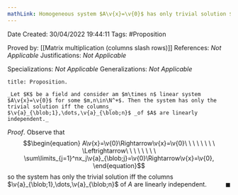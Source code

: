 ```yaml
---
mathLink: Homogeneous system $A\v{x}=\v{0}$ has only trivial solution $\Leftrightarrow$ columns of $A$ are linearly independent
---
```


<div class="topSpace"></div>

Date Created: 30/04/2022 19:44:11
Tags: #Proposition

Proved by: [[Matrix multiplication (columns slash rows)]]
References: _Not Applicable_
Justifications: _Not Applicable_

Specializations: _Not Applicable_
Generalizations: _Not Applicable_

``` ad-Proposition
title: Proposition.

_Let $K$ be a field and consider am $m\times n$ linear system $A\v{x}=\v{0}$ for some $m,n\in\N^+$. Then the system has only the trivial solution iff the columns_ $\v{a}_{\blob;1},\dots,\v{a}_{\blob;n}$ _of $A$ are linearly independent._

```

_Proof_. Observe that
$$\begin{equation}
    A\v{x}=\v{0}\Rightarrow\v{x}=\v{0}\ \ \ \ \ \ \ \ \Leftrightarrow\ \ \ \ \ \ \ \ \sum\limits_{j=1}^nx_j\v{a}_{\blob;j}=\v{0}\Rightarrow\v{x}=\v{0},
\end{equation}$$
so the system has only the trivial solution iff the columns $\v{a}_{\blob;1},\dots,\v{a}_{\blob;n}$ of $A$ are linearly independent.<span style="float:right;">$\blacksquare$</span>
